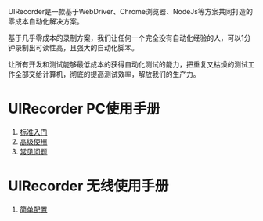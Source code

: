 UIRecorder是一款基于WebDriver、Chrome浏览器、NodeJs等方案共同打造的零成本自动化解决方案。

基于几乎零成本的录制方案，我们让任何一个完全没有自动化经验的人，可以1分钟录制出可读性高，且强大的自动化脚本。

让所有开发和测试能够最低成本的获得自动化测试的能力，把重复又枯燥的测试工作全部交给计算机，彻底的提高测试效率，解放我们的生产力。

UIRecorder PC使用手册
=================

1. [标准入门](pc-standard.md)
2. [高级使用](pc-advanced.md)
3. [常见问题](pc-faq.md)


UIRecorder 无线使用手册
=================

1. [简单配置](https://macacajs.github.io/zh/guide/recorder.html)
